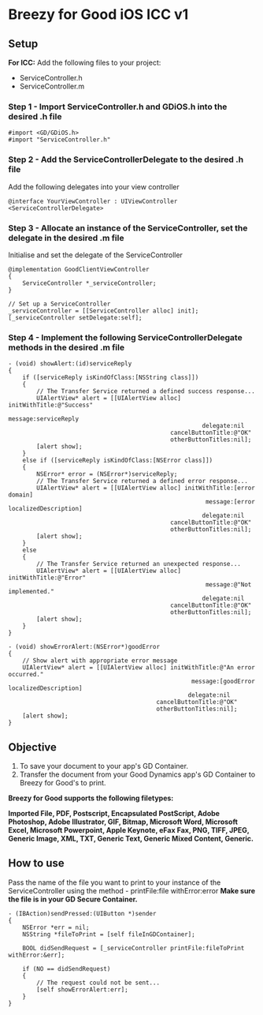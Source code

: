Breezy for Good iOS ICC v1
============================
Setup
----------------
**For ICC:**
Add the following files to your project:

- ServiceController.h
- ServiceController.m

### Step 1 - Import ServiceController.h and GDiOS.h into the desired .h file
```objc
#import <GD/GDiOS.h>
#import "ServiceController.h"
```

### Step 2 - Add the ServiceControllerDelegate to the desired .h file
Add the following delegates into your view controller
```objc
@interface YourViewController : UIViewController <ServiceControllerDelegate>
```

### Step 3 - Allocate an instance of the ServiceController, set the delegate in the desired .m file
Initialise and set the delegate of the ServiceController
```objc
@implementation GoodClientViewController
{
    ServiceController *_serviceController;
}
```

```objc
// Set up a ServiceController
_serviceController = [[ServiceController alloc] init];
[_serviceController setDelegate:self];
```

### Step 4 - Implement the following ServiceControllerDelegate methods in the desired .m file
```objc
- (void) showAlert:(id)serviceReply
{
    if ([serviceReply isKindOfClass:[NSString class]])
    {
        // The Transfer Service returned a defined success response...
        UIAlertView* alert = [[UIAlertView alloc] initWithTitle:@"Success"
                                                        message:serviceReply
                                                       delegate:nil
                                              cancelButtonTitle:@"OK"
                                              otherButtonTitles:nil];
        [alert show];
    }
    else if ([serviceReply isKindOfClass:[NSError class]])
    {
        NSError* error = (NSError*)serviceReply;
        // The Transfer Service returned a defined error response...
        UIAlertView* alert = [[UIAlertView alloc] initWithTitle:[error domain]
                                                        message:[error localizedDescription]
                                                       delegate:nil
                                              cancelButtonTitle:@"OK"
                                              otherButtonTitles:nil];
        [alert show];
    }
    else
    {
        // The Transfer Service returned an unexpected response...
        UIAlertView* alert = [[UIAlertView alloc] initWithTitle:@"Error"
                                                        message:@"Not implemented."
                                                       delegate:nil
                                              cancelButtonTitle:@"OK"
                                              otherButtonTitles:nil];
        [alert show];
    }
}
```

```objc
- (void) showErrorAlert:(NSError*)goodError
{
    // Show alert with appropriate error message
    UIAlertView* alert = [[UIAlertView alloc] initWithTitle:@"An error occurred."
                                                    message:[goodError localizedDescription]
                                                   delegate:nil
                                          cancelButtonTitle:@"OK"
                                          otherButtonTitles:nil];
    [alert show];
}
```


Objective
----------------
1. To save your document to your app's GD Container.
2. Transfer the document from your Good Dynamics app's GD Container to Breezy for Good's to print.
 

**Breezy for Good supports the following filetypes:**
  
**Imported File, PDF, Postscript, Encapsulated PostScript, Adobe Photoshop, Adobe Illustrator, GIF, Bitmap, Microsoft Word, Microsoft Excel, Microsoft Powerpoint, Apple Keynote, eFax Fax, PNG, TIFF, JPEG, Generic Image, XML, TXT, Generic Text, Generic Mixed Content, Generic.**

How to use
----------------
Pass the name of the file you want to print to your instance of the ServiceController using the method - printFile:file withError:error
**Make sure the file is in your GD Secure Container.**

```objc
- (IBAction)sendPressed:(UIButton *)sender
{
    NSError *err = nil;
    NSString *fileToPrint = [self fileInGDContainer];
    
    BOOL didSendRequest = [_serviceController printFile:fileToPrint withError:&err];
    
    if (NO == didSendRequest)
    {
        // The request could not be sent...
        [self showErrorAlert:err];
    }
}
```

